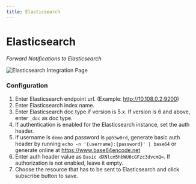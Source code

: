 ```yaml
---
title: Elasticsearch
---
```


# Elasticsearch

*Forward Notifications to Elasticsearch*

![Elasticsearch Integration Page](../img/integrations-elasticsearch.png)

### Configuration
1. Enter Elasticsearch endpoint url. (Example: http://10.108.0.2:9200)
2. Enter Elasticsearch index name.
3. Enter Elasticsearch doc type if version is 5.x. If version is 6 and above, enter `_doc` as doc type.
4. If authentication is enabled for the Elasticsearch instance, set the auth header.
5. If username is `demo` and password is `p@55w0rd`, generate basic auth header by running `echo -n '{username}:{password}' | base64` or generate online at https://www.base64encode.net
6. Enter auth header value as `Basic dXNlcm5hbWU6cGFzc3dvcmQ=`. If authorization is not enabled, leave it empty.
7. Choose the resource that has to be sent to Elasticsearch and click subscribe button to save.
